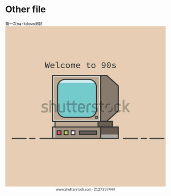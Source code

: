 # Other file
 `第一次markdown測試`
 ![image]( https://github.com/KennyChung2000/Other-file/blob/main/2127237449.webp "MarkDown")
